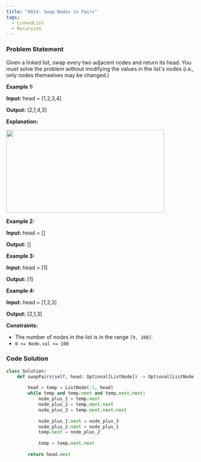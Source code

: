 ```yaml
---
title: "0024: Swap Nodes in Pairs"
tags:
  - LinkedList
  - Recursion
---
```

### Problem Statement

<p>Given a linked list, swap every two adjacent nodes and return its head. You must solve the problem without modifying the values in the list&#39;s nodes (i.e., only nodes themselves may be changed.)</p>


<p><strong class="example">Example 1:</strong></p>

<div class="example-block">
<p><strong>Input:</strong> <span class="example-io">head = [1,2,3,4]</span></p>

<p><strong>Output:</strong> <span class="example-io">[2,1,4,3]</span></p>

<p><strong>Explanation:</strong></p>

<p><img alt="" src="https://assets.leetcode.com/uploads/2020/10/03/swap_ex1.jpg" style="width: 422px; height: 222px;" /></p>
</div>

<p><strong class="example">Example 2:</strong></p>

<div class="example-block">
<p><strong>Input:</strong> <span class="example-io">head = []</span></p>

<p><strong>Output:</strong> <span class="example-io">[]</span></p>
</div>

<p><strong class="example">Example 3:</strong></p>

<div class="example-block">
<p><strong>Input:</strong> <span class="example-io">head = [1]</span></p>

<p><strong>Output:</strong> <span class="example-io">[1]</span></p>
</div>

<p><strong class="example">Example 4:</strong></p>

<div class="example-block">
<p><strong>Input:</strong> <span class="example-io">head = [1,2,3]</span></p>

<p><strong>Output:</strong> <span class="example-io">[2,1,3]</span></p>
</div>


<p><strong>Constraints:</strong></p>

<ul>
	<li>The number of nodes in the list is in the range <code>[0, 100]</code>.</li>
	<li><code>0 &lt;= Node.val &lt;= 100</code></li>
</ul>


### Code Solution

```python
class Solution:
    def swapPairs(self, head: Optional[ListNode]) -> Optional[ListNode]:
        
        head = temp = ListNode(-1, head)
        while temp and temp.next and temp.next.next:
            node_plus_1 = temp.next
            node_plus_2 = temp.next.next
            node_plus_3 = temp.next.next.next
            
            node_plus_1.next = node_plus_3
            node_plus_2.next = node_plus_1
            temp.next = node_plus_2
            
            temp = temp.next.next
	        
        return head.next
```
